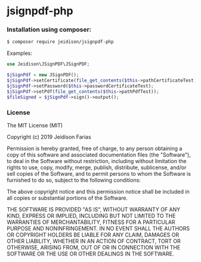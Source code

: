 # jsignpdf-php

### Installation using composer:

```sh
$ composer require jeidison/jsignpdf-php
```
    
Examples:

```php
use Jeidison\JSignPDF\JSignPDF;

$jSignPdf = new JSignPDF();
$jSignPdf->setCertificate(file_get_contents($this->pathCertificateTest));
$jSignPdf->setPassword($this->passwordCertificateTest);
$jSignPdf->setPdf(file_get_contents($this->pathPdfTest));
$fileSigned = $jSignPdf->sign()->output();
```

### License

The MIT License (MIT)

Copyright (c) 2019 Jeidison Farias

Permission is hereby granted, free of charge, to any person obtaining a copy
of this software and associated documentation files (the "Software"), to deal
in the Software without restriction, including without limitation the rights
to use, copy, modify, merge, publish, distribute, sublicense, and/or sell
copies of the Software, and to permit persons to whom the Software is
furnished to do so, subject to the following conditions:

The above copyright notice and this permission notice shall be included in
all copies or substantial portions of the Software.

THE SOFTWARE IS PROVIDED "AS IS", WITHOUT WARRANTY OF ANY KIND, EXPRESS OR
IMPLIED, INCLUDING BUT NOT LIMITED TO THE WARRANTIES OF MERCHANTABILITY,
FITNESS FOR A PARTICULAR PURPOSE AND NONINFRINGEMENT. IN NO EVENT SHALL THE
AUTHORS OR COPYRIGHT HOLDERS BE LIABLE FOR ANY CLAIM, DAMAGES OR OTHER
LIABILITY, WHETHER IN AN ACTION OF CONTRACT, TORT OR OTHERWISE, ARISING FROM,
OUT OF OR IN CONNECTION WITH THE SOFTWARE OR THE USE OR OTHER DEALINGS IN
THE SOFTWARE.
